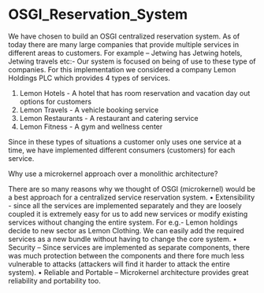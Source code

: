 # OSGI_Reservation_System
We have chosen to build an OSGI centralized reservation system. As of today there are many large companies that provide multiple services in different areas to customers. For example – Jetwing has Jetwing hotels, Jetwing travels etc:- Our system is focused on being of use to these type of companies. For this implementation we considered a company Lemon Holdings PLC which provides 4 types of services.

1.	 Lemon Hotels - A hotel that has room reservation and vacation day out options for customers
2.	 Lemon Travels - A vehicle booking service
3.	 Lemon Restaurants - A restaurant and catering service
4.	 Lemon Fitness - A gym and wellness center

Since in these types of situations a customer only uses one service at a time, we have implemented different consumers (customers) for each service. 

Why use a microkernel approach over a monolithic architecture?

There are so many reasons why we thought of OSGI (microkernel) would be a best approach for a centralized service reservation system.
•	Extensibility -  since all the services are implemented separately and they are loosely coupled it is extremely easy for us to add new services or modify existing services without changing the entire system. For e.g.- Lemon holdings decide to new sector as Lemon Clothing. We can easily add the required services as a new bundle without having to change the core system.
•	Security – Since services are implemented as separate components, there was much protection between the components and there fore much less vulnerable to attacks (attackers will find it harder to attack the entire system).
•	Reliable and Portable – Microkernel architecture provides great reliability and portability too.
